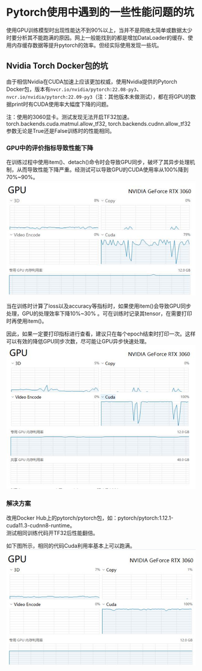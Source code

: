 # Pytorch使用中遇到的一些性能问题的坑  

使用GPU训练模型时出现性能达不到90%以上，当并不是网络太简单或数据太少时要分析其不能跑满的原因。网上一般能找到的都是增加DataLoader的缓存、使用内存缓存数据等提升pytorch的效率。但经实际使用发现一些坑。  

## Nvidia Torch Docker包的坑  

由于相信Nvidia在CUDA加速上应该更加权威，使用Nvidia提供的Pytorch Docker包，版本有`nvcr.io/nvidia/pytorch:22.08-py3`、`nvcr.io/nvidia/pytorch:22.09-py3`（注：其他版本未做测试），都在将GPU的数据print时有CUDA使用率大幅度下降的问题。  

注：使用的3060显卡。测试发现无法开启TF32加速。torch.backends.cuda.matmul.allow_tf32, torch.backends.cudnn.allow_tf32参数无论是True还是False训练时的性能相同。  

### GPU中的评价指标导致性能下降  

在训练过程中使用item()、detach()命令时会导致GPU同步，破坏了其异步处理机制，从而导致性能下降严重。经测试可以导致GPU的CUDA使用率从100%降到70%~90%。  
![alt 性能图2](../images/performance2.jpg)  

当在训练时计算了loss以及accuracy等指标时，如果使用item()会导致GPU同步处理，GPU的处理效率下降10%~30% 。可在训练时记录其tensor，在需要打印时再使用item()。  

因此，如果一定要打印指标进行查看，建议只在每个epoch结束时打印一次。这样可以有效的降低GPU同步次数，尽可能让GPU异步快速处理。  
![alt 性能图1](../images/performance1.jpg)  

### 解决方案  

改用Docker Hub上的pytorch/pytorch包，如：pytorch/pytorch:1.12.1-cuda11.3-cudnn8-runtime。  
测试相同训练代码开TF32后性能翻倍。  

如下图所示，相同的代码Cuda利用率基本上可以跑满。  
![alt 性能图3](../images/performance3.jpg)  

